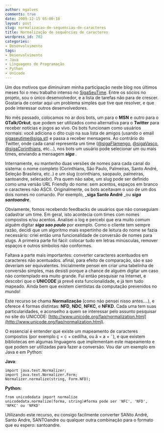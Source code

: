 ```yaml
---
author: mgalves
comments: true
date: 2009-12-15 05:00:18
layout: post
slug: normalizacao-de-sequencias-de-caracteres
title: Normalização de sequências de caracteres
wordpress_id: 702
categories:
- Desenvolvimento
tags:
- Desenvolvimento
- Java
- Linguagens de Programação
- Python
- Unicode
---
```


Um dos motivos que diminuiram minha participação neste blog nos últimos meses foi o meu trabalho intenso no [SigaSeuTime](http://www.sigaseutime.com.br). Entre os sócios no projeto, sou o único desenvolvedor, e a lista de tarefas não para de crescer. Gostaria de contar aqui um problema simples que tive que resolver, e que pode interessar outros desenvolvedores.

No mês passado, colocamos no ar dois bots, um para o **MSN** e outro para o **GTalk/Orkut**, que podem ser utilizados como alternativa para o **Twitter** para receber notícias e jogos ao vivo. Os bots funcionam como usuários normais: você adiciona o dito cujo na sua lista de amigos (usando o email sigaseutime@siga.st) e passa a receber mensagens. Ao contrário do Twitter, onde cada canal representa um time ([@sigaFlamengo](http://twitter.com/sigaflamengo), [@sigaVasco](http://twitter.com/sigavasco), [@sigaCorinthians](http://twitter.com/sigacorinthians), etc...), nos bots um usuário pode selecionar um ou mais times, enviando a mensagem **_siga <nomedotime>_**.

Internamente, eu mantenho duas versões de nomes para cada canal do sistema: o nome completo (Corinthians, São Paulo, Palmeiras, Santo André, Seleção Brasileira, etc..) e um slug (corinthians, saopaulo, palmeiras, santoandre, selecaobr). Pra quem não sabe, um slug pode ser definido como uma versão URL Friendly do nome: sem acentos, espaços em branco e caracteres não ASCII. Originalmente, os bots aceitavam o uso de um dos dois nomes no comando. Por exemplo, _**siga Santo André** _ou **_siga santoandre_**.

Obviamente, fomos recebendo feedbacks de usuários que não conseguiam cadastrar um time. Em geral, isto acontecia com times com nomes compostos e/ou acentos. Analisei o log e percebi que era muito comum alguém digitar _**siga sao paulo**_ por exemplo. Como o cliente tem sempre razão, decidi que um algoritmo mais espertinho de leitura do nome se fazia necessário: criei então uma funcionalidade de conversão de nomes para slugs. A primeira parte foi fácil: colocar tudo em letras minúsculas, remover espaços e outros simbolos não conformes.

Faltava a parte mais importantes: converter caracteres acentuados em caracteres não acentuados. afinal, para efeito de comparação, são e sao deveriam ser equivalentes. Inicialmente pensei em criar uma tabelinha de conversão simples, mas desisti porque a chance de alguém digitar um caso não contemplado era muito grande. Fui então pesquisar na Internet, e descobri que o **UNICODE** já prevê esta funcionalidade, e já tem tudo mapeado. Ainda bem que existem cientistas da computação prevenidos no mundo!

Este recurso se chama **Normalização** (como não pensei nisso antes....), e oferece 4 formas distintas: **NFD**, **NDC**, **NFKC**, e **NFKD**. Cada uma tem suas particularidades, e aconselho a quem se interessar pelo assunto pesquisar no site do UNICODE: [http://www.unicode.org/faq/normalization.html](http://www.unicode.org/faq/normalization.html).

O essencial é entender que existe um mapeamento de caracteres compostos (por exemplo ç = c + cedilha, ou ã = a + ˜), e que existem bibliotecas em algumas linguagens que implementam este mapeamento e que podem ser utilizadas para fazer a conversão. Vou dar um exemplo em Java e em Python:

**Java**:

    
    import java.text.Normalizer;
    import java.text.Normalizer.Form;
    Normalizer.normalize(string, Form.NFD);



**Python:**

    
    from unicodedata import normalize
    unicodedata.normalize(forma, string)#forma pode ser 'NFC', 'NFD', 'NFKC' ou 'NFKD'



Utilizando este recurso, eu consigo facilmente converter SANto André, Santo Andre, SANTOandre ou qualquer outra combinação para o formato que eu espero: santoandre. 
